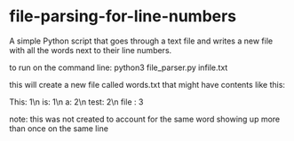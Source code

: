 # file-parsing-for-line-numbers
A simple Python script that goes through a text file and writes a new file with all the words next to their line numbers.

to run on the command line: python3 file_parser.py infile.txt

this will create a new file called words.txt that might have contents like this: 

This: 1\n
is: 1\n
a: 2\n
test: 2\n
file : 3

note: this was not created to account for the same word showing up more than once on the same line
